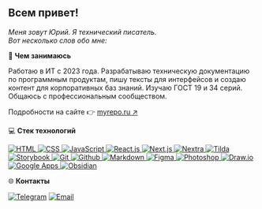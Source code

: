 ## Всем привет!

*Меня зовут Юрий. Я технический писатель.*  
*Вот несколько слов обо мне:*  

:moyai: **Чем занимаюсь**  

Работаю в ИТ с 2023 года. Разрабатываю техническую документацию по программным продуктам, пишу тексты для интерфейсов и создаю контент для корпоративных баз знаний. Изучаю ГОСТ 19 и 34 серий. Общаюсь с профессиональным сообществом.

Подробности на сайте 👉 [myrepo.ru ↗](https://www.myrepo.ru)

:computer: **Стек технологий**  

<!-- источник лого: https://simpleicons.org -->
<p>
  <a href="https://html.spec.whatwg.org/multipage/" target="_blank">
    <img src="https://img.shields.io/badge/HTML-informational?style=flat&logo=html5&logoColor=white&labelColor=E34F26&color=4E4E4E" alt="HTML" />
  </a>
  <a href="https://www.w3.org/Style/CSS/Overview.ru.html" target="_blank">
    <img src="https://img.shields.io/badge/CSS-informational?style=flat&logo=css3&logoColor=white&labelColor=1572B6&color=4E4E4E" alt="CSS" />
  </a>
	<!-- <a href="https://sass-lang.com" target="_blank">
		<img src="https://img.shields.io/badge/SCSS-informational?style=flat&logo=sass&logoColor=white&labelColor=CC6699&color=4E4E4E" alt="SCSS" />
	</a>
	<a href="https://tailwindcss.com" target="_blank">
		<img src="https://img.shields.io/badge/Tailwind-informational?style=flat&logo=tailwindcss&logoColor=white&labelColor=06B6D4&color=4E4E4E" alt="Tailwind" />
	</a> -->
  <a href="https://www.ecma-international.org/publications-and-standards/standards/ecma-262/" target="_blank">
    <img src="https://img.shields.io/badge/JavaScript-informational?style=flat&logo=JavaScript&logoColor=white&labelColor=F7DF1E&color=4E4E4E" alt="JavaScript" />
  </a>
	<!-- <a href="https://www.typescriptlang.org/docs/" target="_blank">
		<img src="https://img.shields.io/badge/TypeScript-informational?style=flat&logo=typescript&logoColor=white&labelColor=3178C6&color=4E4E4E" alt="Typescript" />
	</a> -->
  <a href="https://ru.react.js.org/docs/getting-started.html" target="_blank">
    <img src="https://img.shields.io/badge/React-informational?style=flat&logo=React&logoColor=white&labelColor=61dafb&color=4e4e4e" alt="React.js" />
  </a>
	<a href="https://nextjs.org/" target="_blank">
    <img src="https://img.shields.io/badge/Next.js-informational?style=flat&logo=nextdotjs&logoColor=white&labelColor=000&color=4e4e4e" alt="Next.js" />
  </a>
		<a href="https://nextra.site" target="_blank">
    <img src="https://img.shields.io/badge/Nextra-informational?style=flat&logo=nextra&logoColor=white&labelColor=000&color=4e4e4e" alt="Nextra" />
  </a>
		<a href="https://tilda.cc/ru/" target="_blank">
    <img src="https://img.shields.io/badge/Tilda-informational?style=flat&logo=tildapublishing&logoColor=white&labelColor=FFA282&color=4e4e4e" alt="Tilda" />
  </a>
		<a href="https://storybook.js.org" target="_blank">
    <img src="https://img.shields.io/badge/Storybook-informational?style=flat&logo=Storybook&logoColor=white&labelColor=FF4785&color=4E4E4E" alt="Storybook" />
  </a>
<!-- <p>
  <a href="https://nodejs.org/ru/" target="_blank">
    <img src="https://img.shields.io/badge/Node.js-informational?style=flat&logo=Node.js&logoColor=white&labelColor=6DA55F&color=4E4E4E" alt="Node.js" />
  </a>
  <a href="https://expressjs.com/ru/" target="_blank">
    <img src="https://img.shields.io/badge/Express.js-informational?style=flat&logo=Express&logoColor=white&labelColor=404D59&color=4E4E4E" alt="Express.js. Fast, unopinionated, minimalist web framework for Node.js" />
  </a>
  <a href="https://www.mongodb.com/docs/" target="_blank">
    <img src="https://img.shields.io/badge/MongoDB-informational?style=flat&logo=MongoDB&logoColor=white&labelColor=4EA94B&color=4E4E4E" alt="MongoDB Documentation" />
  </a>
  <a href="https://nginx.org/ru/docs/" target="_blank">
    <img src="https://img.shields.io/badge/nginx-informational?style=flat&logo=nginx&logoColor=white&labelColor=009639&color=4E4E4E" alt="nginx documentation" />
  </a>
  <a href="https://pm2.keymetrics.io" target="_blank">
    <img src="https://img.shields.io/badge/pm2-informational?style=flat&logo=pm2&logoColor=white&labelColor=2B037A&color=4E4E4E" alt="PM2. Advanced, production process manager for Node.js" />
  </a>
  <a href="https://webpack.js.org" target="_blank">
    <img src="https://img.shields.io/badge/Webpack-informational?style=flat&logo=webpack&logoColor=white&labelColor=8DD6F9&color=4E4E4E" alt="Webpack" />
  </a>
  <a href="https://babeljs.io" target="_blank">
    <img src="https://img.shields.io/badge/Babel-informational?style=flat&logo=babel&logoColor=white&labelColor=F9DC3E&color=4E4E4E" alt="Babel" />
  </a>
</p> -->
  <a href="https://git-scm.com/doc" target="_blank">
    <img src="https://img.shields.io/badge/Git-informational?style=flat&logo=git&logoColor=white&labelColor=F05032&color=4E4E4E" alt="Git" />
  </a>
  <a href="https://github.com" target="_blank">
    <img src="https://img.shields.io/badge/GitHub-informational?style=flat&logo=GitHub&logoColor=white&labelColor=181717&color=4E4E4E" alt="Github" />
  </a>
	<a href="https://www.markdownguide.org" target="_blank">
    <img src="https://img.shields.io/badge/Markdown-informational?style=flat&logo=MarkDown&logoColor=white&labelColor=000000&color=4E4E4E" alt="Markdown" />
  </a>
  <a href="https://www.figma.com" target="_blank">
    <img src="https://img.shields.io/badge/Figma-informational?style=flat&logo=figma&logoColor=white&labelColor=F24E1E&color=4E4E4E" alt="Figma" />
  </a>
  <a href="https://www.adobe.com/products/photoshop.html" target="_blank">
    <img src="https://img.shields.io/badge/Photoshop-informational?style=flat&logo=adobephotoshop&logoColor=white&labelColor=31A8FF&color=4E4E4E" alt="Photoshop" />
  </a>
	<a href="https://www.drawio.com" target="_blank">
    <img src="https://img.shields.io/badge/Draw.io-informational?style=flat&logo=diagramsdotnet&logoColor=white&labelColor=F08705&color=4e4e4e" alt="Draw.io" />
  </a>
	<a href="https://workspace.google.com/intl/ru/" target="_blank">
    <img src="https://img.shields.io/badge/GoogleApps-informational?style=flat&logo=google&logoColor=white&labelColor=4285F4&color=4e4e4e" alt="Google Apps" />
  </a>
	<a href="https://obsidian.md" target="_blank">
    <img src="https://img.shields.io/badge/Obsidian-informational?style=flat&logo=obsidian&logoColor=white&labelColor=7C3AED&color=4e4e4e" alt="Obsidian" />
  </a>
</p>

:globe_with_meridians: **Контакты**  

[![Telegram](https://img.shields.io/badge/Telegram-26A5E4?style=for-the-badge&logo=telegram&logoColor=white)](https://t.me/pnrf_tg)
[![Email](https://img.shields.io/badge/Email-005FF9?style=for-the-badge&logo=maildotru&logoColor=white)](mailto:pankratov.web@mail.ru)
